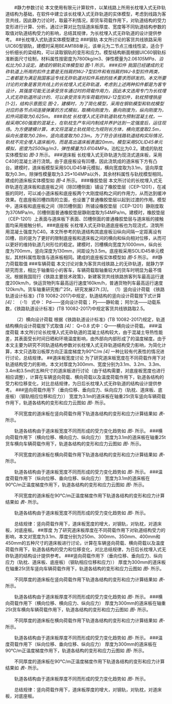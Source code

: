 <style type="text/css">
<!--
p{
 text-indent: 2em;
}
-->
</style>
#静力参数讨论
本文使用有限元计算软件，以某线路上所用长枕埋入式无砟轨道结构为基础，在软件中建立该长枕埋入式无砟轨道的实体模型，考虑到线路为客货共线，因此静力讨论时，取最不利情况，即货车荷载作用下，对轨道结构的受力变形进行计算、分析。通过计算对比包括道床板厚度、宽度等不同轨道结构参数的取值对轨道结构受力的影响，总结其规律，为长枕埋入式无砟轨道的设计提供参考。
##长枕埋入式轨道实体模型建立
###钢轨
本文所讨论的客货共线铁路采用UIC60型钢轨，建模时采用BEAM188单元，该单元为二节点三维线性梁，适合于分析细长的梁结构，可以读取钢轨的变形和应力。模型结构断面根据UIC60钢轨标准断面尺寸绘制，材料属性按密度为7800kg/m3、弹性模量为2.06*105MPa、泊松比为0.3设定。建成的钢轨实体模型如 *图-1* 所示。
###扣件
我国已经建成的无砟轨道上所用的扣件主要是无挡肩的WJ-7型扣件和有挡肩的WJ-8型扣件两类，二者都是为满足我国客运专线无砟轨道对扣件系统的技术要求而研发的。本文所要讨论的对象是客货共线上的长枕埋入式无砟轨道，考虑到上述两种扣件都是为客专设计，其强度可能无法承受货车通过时的荷载作用力，因此本文选用专门为长枕埋入式无砟轨道所设计的、可以承受货车列车荷载的WJ-12型扣件，轨枕预埋铁座 *[1-2]*，结构示意图见 *图-2*，建模时，为了简化模型，采用在钢轨模型和轨枕模型对应的各节点间连接弹簧的方式模拟，取横向刚度为，垂向刚度为，纵向刚度为，扣件间距取为0.625m。
###轨枕
长枕埋入式无砟轨道轨枕为预制混凝土枕，一般采用C60强度的混凝土，在轨枕生产车间内制成并养护达到一定强度后，运往现场。为方便建模计算，本文将混凝土轨枕简化为规则长方体，横向宽度取2.5m，纵向长度取为0.28m，竖向高度取为0.23m。为了符合该线路轨道结构实际情况，轨枕不完全埋入道床板内，而是高出道床板表面20mm。模型采用SOLID45单元模拟，密度为2500kg/m3，弹性模量为3.6*104MPa，泊松比为0.2。建成的轨枕实体模型如 *图-3* 所示。
###道床板
长枕埋入式无砟轨道为现浇式道床板，采用C40的混凝土进行浇筑。由于底座板设有凹槽，因此浇筑成的道床板下方有凸台。建模时，道床板模型采用SOLID45单元模拟，横向宽度取为3.1m，竖向厚度取为0.3m，除弹性模量取为3.25*104MPa以外，其余材料属性与轨枕模型相同。建成的道床板实体模型如 *图-4* 所示。
###橡胶垫层
本文所讨论的长枕埋入式无砟轨道在道床板和底座板之间（除凹槽侧面）铺设了橡胶垫层（CEP-1201），在减振的同时，可以减小道床板和底座板两个大刚度结构之间的作用力，从而达到缓冲效果。在底座板凹槽四周的立面，也设置了普通橡胶垫层以起到过渡的作用。模型中，道床板和底座板之间（除凹槽侧面）所铺设橡胶垫层（CEP-1201）静刚度取为370MPa/m，凹槽侧面普通橡胶垫层静刚度取为54MPa/m。建模时，橡胶垫层（CEP-1201）上表面与道床板下表面、凹槽侧面的普通橡胶垫层与道床板的接触面均采用接触分析。
###底座板
长枕埋入式无砟轨道底座板也为现浇式，浇筑所用混凝土强度为C40。本文所参考的轨道结构其底座板沿纵向间隔一定距离设有凹槽，目的是为了更好的限制底座板和道床板之间的横向和纵向相对位移，从而可以更好的维持轨道几何形位的稳定。建模时，凹槽横向宽度为1000mm，纵向长度为700mm，竖向深度为130mm，间距设为3.5m。底座板采用SOLID45单元模拟，其材料属性取值与道床板相同。建成的底座板实体模型如 *图-5* 所示。
##静力荷载取值
###车辆荷载
本文讨论对象为客货共线铁路上的无砟轨道，就静力学研究而言，相比于轴重较小的客车，车辆荷载取轴重较大的货车时明显为最不情况。根据我国现行《铁路主要技术政策》，新建客货共线铁路旅客列车最高运行速度200km/h，快运货物列车最高运行速度160km/h，普通货物列车最高运行速度120km/h。货车轴重研究推广25t，研究发展27t *[3]*。
（1）竖向设计荷载
《铁路轨道设计标准》(TB 10082-2017)中规定，轨道结构的竖向设计荷载按下式计算 *[4]*：
（-1）
式中：  Pd——竖向设计荷载；
      Pj——静轮栽；
      阿尔法——动载系数，《铁路轨道设计标准》(TB 10082-2017)中规定客货共线铁路取2.5。

（2）横向设计荷载
根据《铁路轨道设计标准》(TB 10082-2017)规定，轨道结构横向设计荷载按下式取值 *[4]*：
Q=0.8
式中：Q——横向设计荷载。
###温度荷载
本文所讨论长枕埋入式无砟轨道的混凝土结构较大，由于混凝土导热性能差，其表面受长时间日晒和环境温度影响，由外部向内部形成了的温度梯度。由于本文主要为研究不同轨道结构参数对长枕埋入式无砟轨道结构受力影响，为简化计算，本文只选取沿板厚方向正温度梯度为90℃/m *[4]* 一种比较有代表性的情况进行讨论，总结规律。
##道床板宽度讨论
为了研究道床板宽度在不同荷载作用下对轨道结构受力的影响，本文对厚度为300mm、宽度分别为3.1m、3.2m、3.3m、3.4m和3.5m的五种尺寸的道床板进行讨论（由于结构需要，对底座板宽度也进行相应调整），计算在车辆竖向荷载、横向荷载以及温度荷载作用下，轨道各结构的受力和位移变化，对比总结规律，为日后长枕埋入式无砟轨道的结构设计提供参考。
###竖向荷载作用下（垂向位移、垂向应力、纵向应力（轨枕、道床板、底座板）（钢轨相应位移和应力））
宽度为3.1m的道床板在轴重25t货车竖向车辆荷载作用下，轨道各结构的变形和应力云图如 *图-* 所示。

不同宽度的道床板在竖向荷载作用下轨道各结构的变形和应力计算结果如 *表-* 所示。

轨道各结构由于道床板宽度不同而形成的受力变化趋势如 *图-* 所示。
###横向荷载作用下（横向位移、横向应力、纵向应力）
宽度为3.1m的道床板在轴重25t货车横向车辆荷载作用下，轨道各结构的变形和应力云图如 *图-* 所示。

不同宽度的道床板在横向荷载作用下轨道各结构的变形和应力计算结果如 *表-* 所示。

轨道各结构由于道床板宽度不同而形成的受力变化趋势如 *图-* 所示。
###温度荷载作用下（纵向位移、垂向位移、纵向应力）
宽度为3.1m的道床板在90℃/m正温度梯度作用下，轨道各结构的变形和应力云图如 *图-* 所示。

不同宽度的道床板在90℃/m正温度梯度作用下轨道各结构的变形和应力计算结果如 *表-* 所示。

轨道各结构由于道床板宽度不同而形成的受力变化趋势如 *图-* 所示。

总结规律：竖向荷载作用下，道床板宽度的增大，对钢轨，对轨枕，对道床板，对底座板。
##厚度
为了研究道床板厚度在不同荷载作用下对轨道结构受力的影响，本文对宽度为3.1m、厚度分别为250m、300mm、350mm、400mm和450mm的五种尺寸的道床板进行讨论，计算在车辆竖向荷载、横向荷载以及温度荷载作用下，轨道各结构的受力和位移变化，对比总结规律，为日后长枕埋入式无砟轨道的结构设计提供参考。
###竖向荷载作用下（垂向位移、垂向应力、纵向应力（轨枕、道床板、底座板）（钢轨相应位移和应力））
厚度为300mm的道床板在轴重25t货车竖向车辆荷载作用下，轨道各结构的变形和应力云图如 *图-* 所示。

不同厚度的道床板在竖向荷载作用下轨道各结构的变形和应力计算结果如 *表-* 所示。

轨道各结构由于道床板厚度不同而形成的受力变化趋势如 *图-* 所示。
###横向荷载作用下（横向位移、横向应力、纵向应力）
厚度为300mm的道床板在轴重25t货车横向车辆荷载作用下，轨道各结构的变形和应力云图如 *图-* 所示。

不同厚度的道床板在横向荷载作用下轨道各结构的变形和应力计算结果如 *表-* 所示。

轨道各结构由于道床板厚度不同而形成的受力变化趋势如 *图-* 所示。
###温度荷载作用下（纵向位移、垂向位移、纵向应力）
厚度为300mm的道床板在90℃/m正温度梯度作用下，轨道各结构的变形和应力云图如 *图-* 所示。

不同厚度的道床板在90℃/m正温度梯度作用下轨道各结构的变形和应力计算结果如 *表-* 所示。

轨道各结构由于道床板厚度不同而形成的受力变化趋势如 *图-* 所示。

总结规律：竖向荷载作用下，道床板厚度的增大，对钢轨，对轨枕，对道床板，对底座板。
